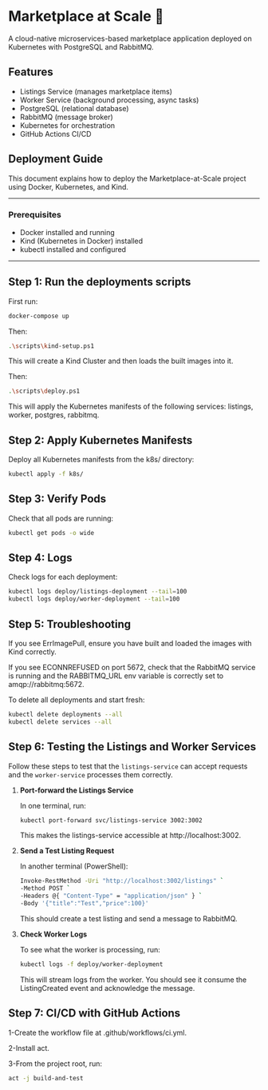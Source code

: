 # Marketplace at Scale 🛒

A cloud-native microservices-based marketplace application deployed on Kubernetes with PostgreSQL and RabbitMQ.  

## Features

- Listings Service (manages marketplace items)
- Worker Service (background processing, async tasks)
- PostgreSQL (relational database)
- RabbitMQ (message broker)
- Kubernetes for orchestration
- GitHub Actions CI/CD

## Deployment Guide

This document explains how to deploy the Marketplace-at-Scale project using Docker, Kubernetes, and Kind.

---

### Prerequisites

- Docker installed and running
- Kind (Kubernetes in Docker) installed
- kubectl installed and configured

---

## Step 1: Run the deployments scripts

First run:

```bash
docker-compose up 
```

Then:

```bash
.\scripts\kind-setup.ps1
```

This will create a Kind Cluster and then loads the built images into it.

Then:

```bash
.\scripts\deploy.ps1
```

This will apply the Kubernetes manifests of the following services: listings, worker, postgres, rabbitmq.

## Step 2: Apply Kubernetes Manifests

Deploy all Kubernetes manifests from the k8s/ directory:

```bash
kubectl apply -f k8s/
```

## Step 3: Verify Pods

Check that all pods are running:

```bash
kubectl get pods -o wide
```

## Step 4: Logs

Check logs for each deployment:

```bash
kubectl logs deploy/listings-deployment --tail=100
kubectl logs deploy/worker-deployment --tail=100
```

## Step 5: Troubleshooting

If you see ErrImagePull, ensure you have built and loaded the images with Kind correctly.

If you see ECONNREFUSED on port 5672, check that the RabbitMQ service is running and the RABBITMQ_URL env variable is correctly set to amqp://rabbitmq:5672.

To delete all deployments and start fresh:

```bash
kubectl delete deployments --all
kubectl delete services --all
```

## Step 6: Testing the Listings and Worker Services

Follow these steps to test that the `listings-service` can accept requests and the `worker-service` processes them correctly.

1. **Port-forward the Listings Service**

   In one terminal, run:

   ```bash
   kubectl port-forward svc/listings-service 3002:3002
   ```

   This makes the listings-service accessible at http://localhost:3002.

2. **Send a Test Listing Request**

    In another terminal (PowerShell):

    ```bash
    Invoke-RestMethod -Uri "http://localhost:3002/listings" `
    -Method POST `
    -Headers @{ "Content-Type" = "application/json" } `
    -Body '{"title":"Test","price":100}'
    ```
    
    This should create a test listing and send a message to RabbitMQ.

3. **Check Worker Logs**

    To see what the worker is processing, run:

    ```bash
    kubectl logs -f deploy/worker-deployment
    ```

    This will stream logs from the worker. You should see it consume the ListingCreated event and acknowledge the message.


## Step 7: CI/CD with GitHub Actions

1-Create the workflow file at .github/workflows/ci.yml.

2-Install act.

3-From the project root, run:

```bash
act -j build-and-test
```
